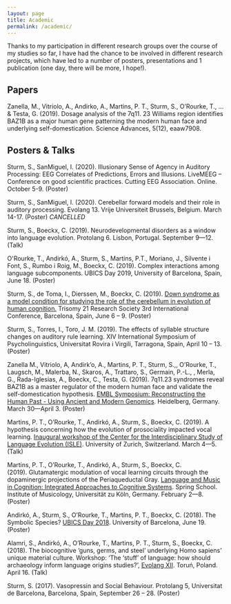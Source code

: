 ```yaml
---
layout: page
title: Academic
permalink: /academic/
---
```


Thanks to my participation in different research groups over the course of my studies so far, I have had the chance to be involved in different research projects, which have led to a number of posters, presentations and 1 publication (one day, there will be more, I hope!). 

<h2>Papers</h2>

Zanella, M., Vitriolo, A., Andirko, A., Martins, P. T., Sturm, S., O’Rourke, T., ... & Testa, G. (2019). Dosage analysis of the 7q11. 23 Williams region identifies BAZ1B as a major human gene patterning the modern human face and underlying self-domestication. Science Advances, 5(12), eaaw7908.

<h2>Posters & Talks</h2>

Sturm, S., SanMiguel, I. (2020). Illusionary Sense of Agency in Auditory Processing: EEG Correlates of Predictions, Errors and Illusions. LiveMEEG – Conference on good scientific practices. Cutting EEG Association. Online. October 5-9. (Poster)

Sturm, S., SanMiguel, I. (2020). Cerebellar forward models and their role in auditory processing. Evolang 13. Vrije Universiteit Brussels, Belgium. March 14-17. (Poster) *CANCELLED*

Sturm, S., Boeckx, C. (2019). Neurodevelopmental disorders as a window into language evolution. Protolang 6. Lisbon, Portugal. September 9—12. (Talk)

O'Rourke, T., Andirkó, A., Sturm, S., Martins, P.T., Moriano, J., Silvente i Font, S., Rumbo i Roig, M., Boeckx, C. (2019). Complex interactions among language subcomponents. UBICS Day 2019, University of Barcelona, Spain, June 18. (Poster)

Sturm, S., de Toma, I., Dierssen, M., Boeckx, C. (2019). <a href="https://stefaniesturm.github.io/cerebellum_poster/" target="_blank" rel="noopener noreferrer">Down syndrome as a model condition for studying the role of the cerebellum in evolution of human cognition.</a> Trisomy 21 Research Society 3rd International Conference, Barcelona, Spain, June 6 – 9. (Poster)

Sturm, S., Torres, I., Toro, J. M. (2019). The effects of syllable structure changes on auditory rule learning. XIV International Symposium of Psycholinguistics, Universitat Rovira i Virgili, Tarragona, Spain, April 10 – 13. (Poster)

Zanella M., Vitriolo, A, Andirk’o, A., Martins, P. T., Sturm, S.,, O’Rourke, T., Laugsch, M., Malerba, N., Skaros, A., Trattaro, S., Germain, P.-L., , Merla, G., Rada-Iglesias, A., Boeckx, C., Testa, G. (2019). 7q11.23 syndromes reveal BAZ1B as a master regulator of the modern human face and validate the self-domestication hypothesis. <a href="https://www.embo-embl-symposia.org/symposia/2019/EES19-02/index.html" target="_blank" rel="noopener noreferrer">EMBL Symposium: Reconstructing the Human Past - Using Ancient and Modern Genomics</a>. Heidelberg, Germany. March 30—April 3. (Poster)

Martins, P. T., O’Rourke, T., Andirkó, A., Sturm, S., Boeckx, C. (2019). A hypothesis concerning how the evolution of prosociality impacted vocal learning. <a href="https://www.comparativelinguistics.uzh.ch/en/events/ISLE-inaugural-workshop.html" target="_blank" rel="noopener noreferrer">Inaugural workshop of the Center for the Interdisciplinary Study of Language Evolution (ISLE)</a>. University of Zurich, Switzerland. March 4—5. (Talk)

Martins, P. T., O’Rourke, T., Andirkó, A., Sturm, S., Boeckx, C. (2019). Glutamatergic modulation of vocal learning circuits through the dopaminergic projections of the Periaqueductal Gray. <a href="http://musikwissenschaft.phil-fak.uni-koeln.de/38531.html?&L=1" target="_blank" rel="noopener noreferrer">Language and Music in Cognition: Integrated Approaches to Cognitive Systems</a>. Spring School. Institute of Musicology, Universität zu Köln, Germany. February 2—8. (Poster)

Andirkó, A., Sturm, S., O’Rourke, T., Martins, P. T., Boeckx, C. (2018). The Symbolic Species? <a href="http://ubics.ub.edu/days2018/" target="_blank" rel="noopener noreferrer">UBICS Day 2018</a>. University of Barcelona, June 19. (Poster)

Alamri, S., Andirkó, A., O’Rourke, T., Martins, P. T., Sturm, S., Boeckx, C. (2018). The biocognitive ‘guns, germs, and steel’ underlying Homo sapiens’ unique material culture. Workshop: ‘The ‘stuff’ of language: how should archaeology inform language origins studies?’, <a href="https://evolang.cles.umk.pl/" target="_blank" rel="noopener noreferrer">Evolang XII</a>. Toruń, Poland. April 16. (Talk)

Sturm, S. (2017). Vasopressin and Social Behaviour. Protolang 5, Universitat de Barcelona, Barcelona, Spain, September 26 – 28. (Poster)
